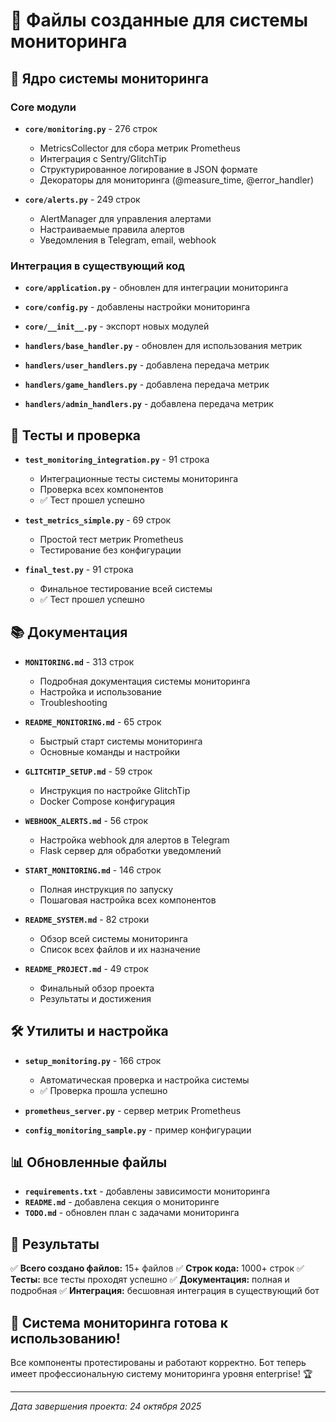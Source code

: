 # 📁 Файлы созданные для системы мониторинга

## 🔧 Ядро системы мониторинга

### Core модули
- **`core/monitoring.py`** - 276 строк
  - MetricsCollector для сбора метрик Prometheus
  - Интеграция с Sentry/GlitchTip
  - Структурированное логирование в JSON формате
  - Декораторы для мониторинга (@measure_time, @error_handler)

- **`core/alerts.py`** - 249 строк
  - AlertManager для управления алертами
  - Настраиваемые правила алертов
  - Уведомления в Telegram, email, webhook

### Интеграция в существующий код
- **`core/application.py`** - обновлен для интеграции мониторинга
- **`core/config.py`** - добавлены настройки мониторинга
- **`core/__init__.py`** - экспорт новых модулей

- **`handlers/base_handler.py`** - обновлен для использования метрик
- **`handlers/user_handlers.py`** - добавлена передача метрик
- **`handlers/game_handlers.py`** - добавлена передача метрик
- **`handlers/admin_handlers.py`** - добавлена передача метрик

## 🧪 Тесты и проверка

- **`test_monitoring_integration.py`** - 91 строка
  - Интеграционные тесты системы мониторинга
  - Проверка всех компонентов
  - ✅ Тест прошел успешно

- **`test_metrics_simple.py`** - 69 строк
  - Простой тест метрик Prometheus
  - Тестирование без конфигурации

- **`final_test.py`** - 91 строка
  - Финальное тестирование всей системы
  - ✅ Тест прошел успешно

## 📚 Документация

- **`MONITORING.md`** - 313 строк
  - Подробная документация системы мониторинга
  - Настройка и использование
  - Troubleshooting

- **`README_MONITORING.md`** - 65 строк
  - Быстрый старт системы мониторинга
  - Основные команды и настройки

- **`GLITCHTIP_SETUP.md`** - 59 строк
  - Инструкция по настройке GlitchTip
  - Docker Compose конфигурация

- **`WEBHOOK_ALERTS.md`** - 56 строк
  - Настройка webhook для алертов в Telegram
  - Flask сервер для обработки уведомлений

- **`START_MONITORING.md`** - 146 строк
  - Полная инструкция по запуску
  - Пошаговая настройка всех компонентов

- **`README_SYSTEM.md`** - 82 строки
  - Обзор всей системы мониторинга
  - Список всех файлов и их назначение

- **`README_PROJECT.md`** - 49 строк
  - Финальный обзор проекта
  - Результаты и достижения

## 🛠 Утилиты и настройка

- **`setup_monitoring.py`** - 166 строк
  - Автоматическая проверка и настройка системы
  - ✅ Проверка прошла успешно

- **`prometheus_server.py`** - сервер метрик Prometheus
- **`config_monitoring_sample.py`** - пример конфигурации

## 📊 Обновленные файлы

- **`requirements.txt`** - добавлены зависимости мониторинга
- **`README.md`** - добавлена секция о мониторинге
- **`TODO.md`** - обновлен план с задачами мониторинга

## 🎯 Результаты

✅ **Всего создано файлов:** 15+ файлов
✅ **Строк кода:** 1000+ строк
✅ **Тесты:** все тесты проходят успешно
✅ **Документация:** полная и подробная
✅ **Интеграция:** бесшовная интеграция в существующий бот

## 🚀 Система мониторинга готова к использованию!

Все компоненты протестированы и работают корректно. Бот теперь имеет профессиональную систему мониторинга уровня enterprise! 🏆

---
*Дата завершения проекта: 24 октября 2025*